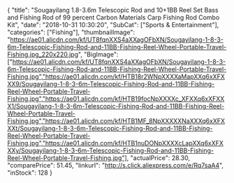 {
	"title": "Sougayilang 1.8-3.6m Telescopic Rod and 10+1BB Reel Set Bass and Fishing Rod of 99 percent Carbon Materials Carp Fishing Rod Combo Kit",
	"date": "2018-10-31 10:30:20",
	"SubCat": ["Sports & Entertainment"],
	"categories": ["Fishing"],
	"thumbnailImage": "https://ae01.alicdn.com/kf/UT8fqnXXS4aXXagOFbXN/Sougayilang-1-8-3-6m-Telescopic-Fishing-Rod-and-11BB-Fishing-Reel-Wheel-Portable-Travel-Fishing.jpg_220x220.jpg",
	"BigImage": ["https://ae01.alicdn.com/kf/UT8fqnXXS4aXXagOFbXN/Sougayilang-1-8-3-6m-Telescopic-Fishing-Rod-and-11BB-Fishing-Reel-Wheel-Portable-Travel-Fishing.jpg","https://ae01.alicdn.com/kf/HTB18r2WNpXXXXaMapXXq6xXFXXX9/Sougayilang-1-8-3-6m-Telescopic-Fishing-Rod-and-11BB-Fishing-Reel-Wheel-Portable-Travel-Fishing.jpg","https://ae01.alicdn.com/kf/HTB19focNpXXXXc_XFXXq6xXFXXX1/Sougayilang-1-8-3-6m-Telescopic-Fishing-Rod-and-11BB-Fishing-Reel-Wheel-Portable-Travel-Fishing.jpg","https://ae01.alicdn.com/kf/HTB1MF_8NpXXXXXNaXXXq6xXFXXXt/Sougayilang-1-8-3-6m-Telescopic-Fishing-Rod-and-11BB-Fishing-Reel-Wheel-Portable-Travel-Fishing.jpg","https://ae01.alicdn.com/kf/HTB1nuDONpXXXXcLapXXq6xXFXXXy/Sougayilang-1-8-3-6m-Telescopic-Fishing-Rod-and-11BB-Fishing-Reel-Wheel-Portable-Travel-Fishing.jpg"],
	"actualPrice": 28.30,
	"comparePrice": 51.45,
	"linkurl": "http://s.click.aliexpress.com/e/Rq7saA4",
	"inStock": 128
}
